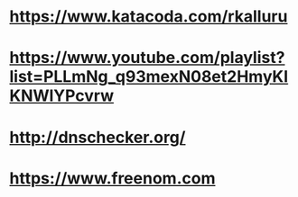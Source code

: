 # https://www.katacoda.com/rkalluru

# https://www.youtube.com/playlist?list=PLLmNg_q93mexN08et2HmyKIKNWlYPcvrw

# http://dnschecker.org/

# https://www.freenom.com